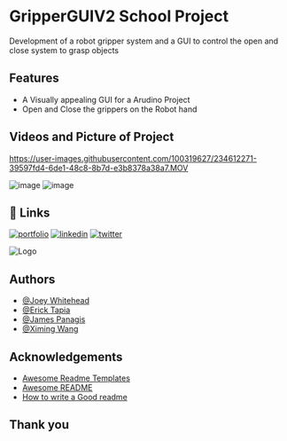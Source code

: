 # GripperGUIV2 School Project
Development of a robot gripper system and a GUI to control the open and close system to grasp objects 

## Features

- A Visually appealing GUI for a Arudino Project 
- Open and Close the grippers on the Robot hand


## Videos and Picture of Project
https://user-images.githubusercontent.com/100319627/234612271-39597fd4-6de1-48c8-8b7d-e3b8378a38a7.MOV

![image](https://user-images.githubusercontent.com/100319627/236640907-8fdefa01-65f8-4808-b516-3fecbc4a0fc5.png)
![image](https://user-images.githubusercontent.com/100319627/236640736-12239d0a-2f11-4dc1-8035-d384e654295b.png)





## 🔗 Links
[![portfolio](https://img.shields.io/badge/my_portfolio-000?style=for-the-badge&logo=ko-fi&logoColor=white)](https://fledtrain.github.io/E-Portfolio)
[![linkedin](https://img.shields.io/badge/linkedin-0A66C2?style=for-the-badge&logo=linkedin&logoColor=white)](https://www.linkedin.com/in/joeywhitehead/)
[![twitter](https://img.shields.io/badge/twitter-1DA1F2?style=for-the-badge&logo=twitter&logoColor=white)](https://twitter.com/Fledtrain)

![Logo](https://pbs.twimg.com/profile_images/1607115031136636928/fZIGEc0r_400x400.jpg)

## Authors
- [@Joey Whitehead](https://www.github.com/Fledtrain)
- [@Erick Tapia](https://www.linkedin.com/in/erick-tapia-9a581b240/)
- [@James Panagis]()
- [@Ximing Wang]()


## Acknowledgements

 - [Awesome Readme Templates](https://awesomeopensource.com/project/elangosundar/awesome-README-templates)
 - [Awesome README](https://github.com/matiassingers/awesome-readme)
 - [How to write a Good readme](https://bulldogjob.com/news/449-how-to-write-a-good-readme-for-your-github-project)

## Thank you
